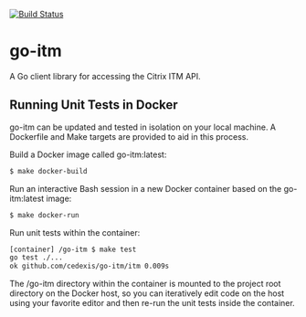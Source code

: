 [![Build Status](https://travis-ci.org/cedexis/go-itm.svg)](https://travis-ci.org/cedexis/go-itm)

# go-itm

A Go client library for accessing the Citrix ITM API.

## Running Unit Tests in Docker

go-itm can be updated and tested in isolation on your local machine. A Dockerfile and Make targets are provided to aid in this process.

Build a Docker image called go-itm:latest:

```bash
$ make docker-build
```

Run an interactive Bash session in a new Docker container based on the go-itm:latest image:

```bash
$ make docker-run
```

Run unit tests within the container:

```bash
[container] /go-itm $ make test 
go test ./...
ok github.com/cedexis/go-itm/itm 0.009s
```

The /go-itm directory within the container is mounted to the project root directory on the Docker host, so you can iteratively edit code on the host using your favorite editor and then re-run the unit tests inside the container.
